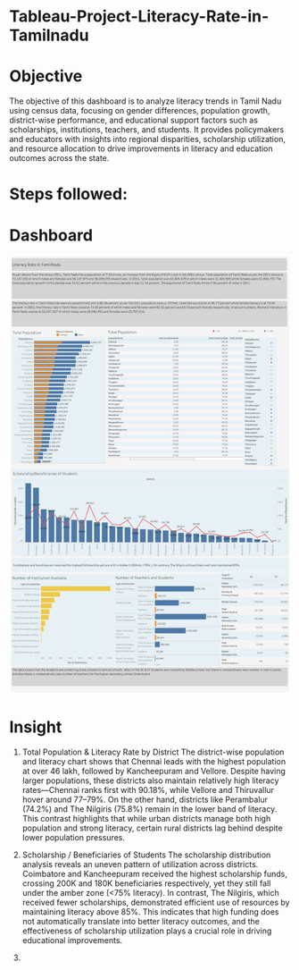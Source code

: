 # Tableau-Project-Literacy-Rate-in-Tamilnadu
# Objective
The objective of this dashboard is to analyze literacy trends in Tamil Nadu using census data, focusing on gender differences, population growth, district-wise performance, and educational support factors such as scholarships, institutions, teachers, and students. It provides policymakers and educators with insights into regional disparities, scholarship utilization, and resource allocation to drive improvements in literacy and education outcomes across the state.
# Steps followed:

# Dashboard
![Literacy rate in Tamilnadu](https://github.com/NandanaAnup/Tableau-Project-Literacy-Rate-in-Tamilnadu/blob/main/Literacy%20Rate%20in%20Tamilnadu.png)

# Insight
1. Total Population & Literacy Rate by District
The district-wise population and literacy chart shows that Chennai leads with the highest population at over 46 lakh, followed by Kancheepuram and Vellore. Despite having larger populations, these districts also maintain relatively high literacy rates—Chennai ranks first with 90.18%, while Vellore and Thiruvallur hover around 77–79%. On the other hand, districts like Perambalur (74.2%) and The Nilgiris (75.8%) remain in the lower band of literacy. This contrast highlights that while urban districts manage both high population and strong literacy, certain rural districts lag behind despite lower population pressures.

2. Scholarship / Beneficiaries of Students
The scholarship distribution analysis reveals an uneven pattern of utilization across districts. Coimbatore and Kancheepuram received the highest scholarship funds, crossing 200K and 180K beneficiaries respectively, yet they still fall under the amber zone (<75% literacy). In contrast, The Nilgiris, which received fewer scholarships, demonstrated efficient use of resources by maintaining literacy above 85%. This indicates that high funding does not automatically translate into better literacy outcomes, and the effectiveness of scholarship utilization plays a crucial role in driving educational improvements.

3. 
